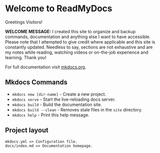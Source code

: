 # Welcome to ReadMyDocs

Greetings Visitors!

**WELCOME MESSAGE:**  I created this site to organize and backup commands, documentation and anything else I want to have accessible.  Please note that I attempted to give credit where applicable and this site is constantly updated.  Needless to say, sections are not exhaustive and are my notes while reading, watching videos or on-the-job experience and learning.  Thank you!

For full documentation visit [mkdocs.org](https://mkdocs.org).

## Mkdocs Commands

* `mkdocs new [dir-name]` - Create a new project.
* `mkdocs serve` - Start the live-reloading docs server.
* `mkdocs build` - Build the documentation site.
* `mkdocs build --clean` - Removes stale files in the `site` directory.
* `mkdocs help` - Print this help message.

## Project layout

```markdown
mkdocs.yml => Configuration file. 
docs/index.md => Documentation homepage. 
```

